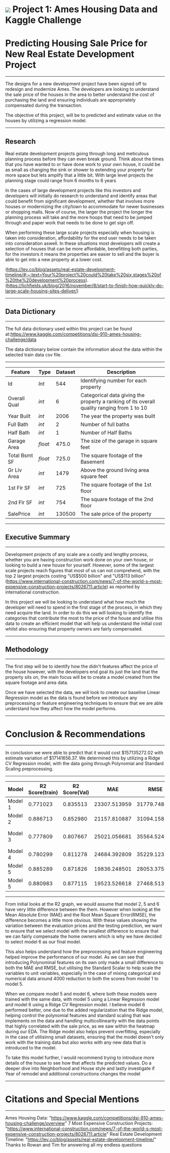 # ![](https://ga-dash.s3.amazonaws.com/production/assets/logo-9f88ae6c9c3871690e33280fcf557f33.png) Project 1: Ames Housing Data and Kaggle Challenge

# Predicting Housing Sale Price for New Real Estate Development Project
---

The designs for a new development project have been signed off to redesign and modernize Ames. The developers are looking to understand the sale price of the houses in the area to better understand the cost of purchasing the land and ensuring individuals are appropriately compensated during the transaction. 

The objective of this project, will be to predicted and estimate value on the houses by utilizing a regression model. 
<br>

---
## Research

Real estate development projects going through long and meticulous planning process before they can even break ground. Think about the times that you have wanted to or have done work to your own house, it could be as small as changing the sink or shower to extending your property for more space but lets amplify that a little bit. With large level projects the planning stage could range from 6 months to 6 years 

In the cases of large development projects like this investors and developers will initially do research to understand and identify areas that could benefit from significant development, whether that involves more houses or modernizing the city/town to accommodate for newer businesses or shopping malls. Now of course, the larger the project the longer the planning process will take and the more hoops that need to be jumped through and paper work that needs to be done to get sign off.

When performing these large scale projects especially when housing is taken into consideration, affordability for the end user needs to be taken into consideration aswell. In these situations most developers will create a selection of houses that can be more affordable, benefitting both parties, for the investors it means the properties are easier to sell and the buyer is able to get into a new property at a lower cost.

(https://lev.co/blog/assets/real-estate-development-timeline/#:~:text=Your%20project%20could%20take%20six,stages%20of%20the%20development%20process).
(https://lichfields.uk/blog/2016/november/8/start-to-finish-how-quickly-do-large-scale-housing-sites-deliver/)

---
## Data Dictionary
---
The full data dictionary used within this project can be found at:https://www.kaggle.com/competitions/dsi-910-ames-housing-challenge/data

The data dictionary below contain the information about the data within the selected train data csv file.

---
|Feature|Type|Dataset|Description|
|---|---|---|---|
|Id|*Int*|544|Identifying number for each property|
|Overall Qual|*int*|6|Categorical data giving the property a ranking of its overall quality ranging from 1 to 10|
|Year Built|*int*| 2006 |The year the property was built |
|Full Bath|*int*| 2 | Number of full baths |
|Half Bath|*int*| 1 | Number of Half Baths|
|Garage Area|*float*|475.0|The size of the garage in square feet|
|Total Bsmt SF |*float*| 725.0 | The square footage of the Basement |
|Gr Liv Area|*int*| 1479 | Above the ground living area square feet |
|1st Flr SF|*int*| 725 |The square footage of the 1st floor|
|2nd Flr SF|*int*| 754 |The square footage of the 2nd floor|
|SalePrice|*int*| 130500 | The sale price of the property |

---
## Executive Summary
---
Development projects of any scale are a costly and lengthy process, whether you are having construction work done on your own house, or looking to build a new house for yourself. However, some of the largest scale projects reach figures that most of us can not comprehend, with the top 2 largest projects costing "US$500 billion" and "US$113 billion" (https://www.international-construction.com/news/7-of-the-world-s-most-expensive-construction-projects/8026711.article) as reported by international construction. 

In this project we will be looking to understand what how much the developer will need to spend in the first stage of the process, in which they need acquire the land. In order to do this we will looking to identify the categories that contribute the most to the price of the house and utilise this data to create an efficient model that will help us understand the initial cost whilst also ensuring that property owners are fairly compensated.


---
## Methodology
---

The first step will be to identify how the didn't features affect the price of the house however, with the developers end goal its just the land that the property sits on, the main focus will be to create a model created from the square footage and area data.

Once we have selected the data, we will look to create our baseline Linear Regression model as the data is found before we introduce any preprocessing or feature engineering techniques to ensure that we are able understand how they affect how the model performs.

---
# Conclusion & Recommendations
---

In conclusion we were able to predict that it would cost $157135272.02 with estimate variation of $17141656.37. We determined this by utilizing a Ridge CV Regression model, with the data going through Polynomial and Standard Scaling preprocessing. 

---
|Model|R2 Score(train)|R2 Score(Val)|MAE|RMSE|Description|
|---|---|---|---|---|---|
|Model 1|0.771023|0.835513|23307.513959|31779.748064|Baseline|
|Model 2|0.886713|0.852980|21157.810887|31094.158241|Poly|
|Model 3|0.777809|0.807667|25021.056681|35564.524098|Dropped Full Bath and Half Bath|
|Model 4|0.780299|0.811278|24684.392809|35229.123817|StandardScaled|
|Model 5|0.885289|0.871826|19836.248501|28053.375859|Poly and SC|
|Model 5|0.880983|0.877115|19523.526618|27468.513989|RidgeCv|

---

From initial looks at the R2 graph, we would assume that model 2, 5 and 6 have very little difference between the them. However when looking at the Mean Absolute Error (MAE) and the Root Mean Square Error(RMSE), the difference becomes a little more obvious. With these values showing the variation between the evaluation prices and the testing prediction, we want to ensure that we select model with the smallest difference to ensure that we can fairly compensate the home owners which is why we have decided to select model 6 as our final model.

This also helps understand how the preprocessing and feature engineering helped improve the performance of our model. As we can see that introducing Polynominal features on its own only made a small difference to both the MAE and RMSE, but utilising the Standard Scalar to help scale the variables to unit variables, especially in the case of mixing categorical and numerical data around 4000 reduction to both the scores from model 1 to model 5.

When we compare model 5 and model 6, where both these models were trained with the same data, with model 5 using a Linear Regression model and model 6 using a Ridge CV Regression model. I believe model 6 performed better, one due to the added regularization that the Ridge model, helping control the polynomial features and standard scaling that was implements on the data and handling multicollinearity with the data points that highly correlated with the sale price, as we saw within the heatmap during our EDA. The Ridge model also helps prevent overfitting, especially in the case of utilisinng small datasets, ensuring that the model doesn't only work with the training data but also works with any new data that is introduced to the model.

To take this model further, I would recommend trying to introduce more details of the house to see how that affects the predicted values. Do a deeper dive into Neighborhood and House style and lastly investigate if Year of remodel and additional constructions changes the model 



---
# Citations and Special Mentions
---
Ames Housing Data:  "https://www.kaggle.com/competitions/dsi-910-ames-housing-challenge/overview"
7 Most Expensive Construction Projects: "https://www.international-construction.com/news/7-of-the-world-s-most-expensive-construction-projects/8026711.article"
Real Estate Development Timeline: "https://lev.co/blog/assets/real-estate-development-timeline/"
Thanks to Rowan and Tim for answering all my endless questions